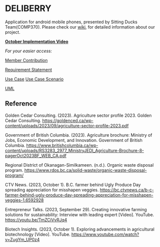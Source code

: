 # DELIBERRY

Application for android mobile phones, presented by Sitting Ducks Team(COMP370).
Please check our [wiki](https://gitlab.com/sunpak0815/project370/-/wikis/home), for detailed information about our project.

[**October Implementation Video**](https://youtu.be/qynM8lHkhL0?feature=shared)

_For your easier access:_

[Member Contribution](https://gitlab.com/sunpak0815/project370/-/wikis/home/Collaborators/Contribution-for-October)

[Requirement Statement](https://gitlab.com/sunpak0815/project370/-/wikis/home/Requirement-Statements)

[Use Case](https://gitlab.com/sunpak0815/project370/-/wikis/home/Functional-Properties-and-Scenarios/Usecase)
[Use Case Scenario](https://gitlab.com/sunpak0815/project370/-/wikis/home/Functional-Properties-and-Scenarios#use-case-model---user-scenarios)

[UML](https://gitlab.com/sunpak0815/project370/-/wikis/home/Functional-Properties-and-Scenarios/UML)



## Reference

Golden Cedar Consulting. (2023). Agriculture sector profile 2023. Golden Cedar Consulting. https://goldenced.ca/wp-content/uploads/2023/09/agriculture-sector-profile-2023.pdf

Government of British Columbia. (2023). Agriculture brochure: Ministry of Jobs, Economic Development, and Innovation. Government of British Columbia. https://www.britishcolumbia.ca/wp-content/uploads/RS3283_2977_MinistryJEDI_Agriculture-Brochure-8-pagerOct2023BF_WEB_CA.pdf

Regional District of Okanagan-Similkameen. (n.d.). Organic waste disposal program. https://www.rdos.bc.ca/solid-waste/organic-waste-disposal-program/

CTV News. (2023, October 1). B.C. farmer behind Ugly Produce Day spreading appreciation for misshapen veggies. https://bc.ctvnews.ca/b-c-farmer-behind-ugly-produce-day-spreading-appreciation-for-misshapen-veggies-1.6592928

Entrepreneur Talks. (2023, September 29). Creating innovative farming solutions for sustainability: Interview with leading expert [Video]. YouTube. https://youtu.be/TmZCiVvRJq4

Biotech Insights. (2023, October 1). Exploring advancements in agricultural biotechnology [Video]. YouTube. https://www.youtube.com/watch?v=ZugYm_UP0z4